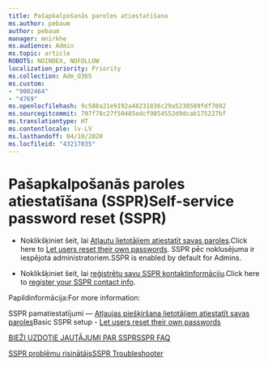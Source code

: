 ```yaml
---
title: Pašapkalpošanās paroles atiestatīšana
ms.author: pebaum
author: pebaum
manager: mnirkhe
ms.audience: Admin
ms.topic: article
ROBOTS: NOINDEX, NOFOLLOW
localization_priority: Priority
ms.collection: Adm_O365
ms.custom:
- "9002464"
- "4769"
ms.openlocfilehash: 9c588a21e9192a48231836c29a5238589fdf7092
ms.sourcegitcommit: 797f78c27f50485edcf9854552d9dcab175227bf
ms.translationtype: HT
ms.contentlocale: lv-LV
ms.lasthandoff: 04/10/2020
ms.locfileid: "43217835"
---
```

# <a name="self-service-password-reset-sspr"></a><span data-ttu-id="1dd59-102">Pašapkalpošanās paroles atiestatīšana (SSPR)</span><span class="sxs-lookup"><span data-stu-id="1dd59-102">Self-service password reset (SSPR)</span></span>

- <span data-ttu-id="1dd59-103">Noklikšķiniet šeit, lai [Atļautu lietotājiem atiestatīt savas paroles](https://admin.microsoft.com/Adminportal/Home#/featureexplorer/security/Sspr).</span><span class="sxs-lookup"><span data-stu-id="1dd59-103">Click here to [Let users reset their own passwords](https://admin.microsoft.com/Adminportal/Home#/featureexplorer/security/Sspr).</span></span>  <span data-ttu-id="1dd59-104">SSPR pēc noklusējuma ir iespējota administratoriem.</span><span class="sxs-lookup"><span data-stu-id="1dd59-104">SSPR is enabled by default for Admins.</span></span>

- <span data-ttu-id="1dd59-105">Noklikšķiniet šeit, lai [reģistrētu savu SSPR kontaktinformāciju](https://go.microsoft.com/fwlink/?linkid=849451).</span><span class="sxs-lookup"><span data-stu-id="1dd59-105">Click here to [register your SSPR contact info](https://go.microsoft.com/fwlink/?linkid=849451).</span></span>

<span data-ttu-id="1dd59-106">Papildinformācija:</span><span class="sxs-lookup"><span data-stu-id="1dd59-106">For more information:</span></span>

<span data-ttu-id="1dd59-107">SSPR pamatiestatījumi — [Atļaujas piešķiršana lietotājiem atiestatīt savas paroles](https://docs.microsoft.com/microsoft-365/admin/add-users/let-users-reset-passwords?view=o365-worldwide)</span><span class="sxs-lookup"><span data-stu-id="1dd59-107">Basic SSPR setup - [Let users reset their own passwords](https://docs.microsoft.com/microsoft-365/admin/add-users/let-users-reset-passwords?view=o365-worldwide)</span></span>

[<span data-ttu-id="1dd59-108">BIEŽI UZDOTIE JAUTĀJUMI PAR SSPR</span><span class="sxs-lookup"><span data-stu-id="1dd59-108">SSPR FAQ</span></span>](https://docs.microsoft.com/azure/active-directory/authentication/active-directory-passwords-faq)

[<span data-ttu-id="1dd59-109">SSPR problēmu risinātājs</span><span class="sxs-lookup"><span data-stu-id="1dd59-109">SSPR Troubleshooter</span></span>](https://docs.microsoft.com/azure/active-directory/authentication/active-directory-passwords-troubleshoot)
